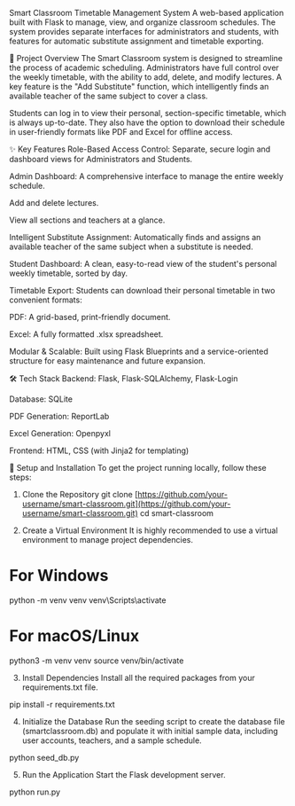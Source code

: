Smart Classroom Timetable Management System
A web-based application built with Flask to manage, view, and organize classroom schedules. The system provides separate interfaces for administrators and students, with features for automatic substitute assignment and timetable exporting.

📜 Project Overview
The Smart Classroom system is designed to streamline the process of academic scheduling. Administrators have full control over the weekly timetable, with the ability to add, delete, and modify lectures. A key feature is the "Add Substitute" function, which intelligently finds an available teacher of the same subject to cover a class.

Students can log in to view their personal, section-specific timetable, which is always up-to-date. They also have the option to download their schedule in user-friendly formats like PDF and Excel for offline access.

✨ Key Features
Role-Based Access Control: Separate, secure login and dashboard views for Administrators and Students.

Admin Dashboard: A comprehensive interface to manage the entire weekly schedule.

Add and delete lectures.

View all sections and teachers at a glance.

Intelligent Substitute Assignment: Automatically finds and assigns an available teacher of the same subject when a substitute is needed.

Student Dashboard: A clean, easy-to-read view of the student's personal weekly timetable, sorted by day.

Timetable Export: Students can download their personal timetable in two convenient formats:

PDF: A grid-based, print-friendly document.

Excel: A fully formatted .xlsx spreadsheet.

Modular & Scalable: Built using Flask Blueprints and a service-oriented structure for easy maintenance and future expansion.

🛠️ Tech Stack
Backend: Flask, Flask-SQLAlchemy, Flask-Login

Database: SQLite

PDF Generation: ReportLab

Excel Generation: Openpyxl

Frontend: HTML, CSS (with Jinja2 for templating)

🚀 Setup and Installation
To get the project running locally, follow these steps:

1. Clone the Repository
git clone [https://github.com/your-username/smart-classroom.git](https://github.com/your-username/smart-classroom.git)
cd smart-classroom

2. Create a Virtual Environment
It is highly recommended to use a virtual environment to manage project dependencies.

# For Windows
python -m venv venv
venv\Scripts\activate

# For macOS/Linux
python3 -m venv venv
source venv/bin/activate

3. Install Dependencies
Install all the required packages from your requirements.txt file.

pip install -r requirements.txt

4. Initialize the Database
Run the seeding script to create the database file (smartclassroom.db) and populate it with initial sample data, including user accounts, teachers, and a sample schedule.

python seed_db.py

5. Run the Application
Start the Flask development server.

python run.py
